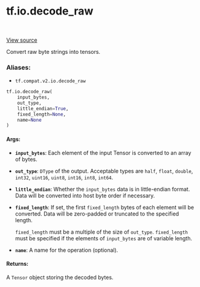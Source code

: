 <div itemscope itemtype="http://developers.google.com/ReferenceObject">
<meta itemprop="name" content="tf.io.decode_raw" />
<meta itemprop="path" content="Stable" />
</div>

# tf.io.decode_raw

<!-- Insert buttons -->

<table class="tfo-notebook-buttons tfo-api" align="left">
</table>

<a target="_blank" href="/code/stable/tensorflow/python/ops/parsing_ops.py">View source</a>



<!-- Start diff -->
Convert raw byte strings into tensors.

### Aliases:

* `tf.compat.v2.io.decode_raw`


``` python
tf.io.decode_raw(
    input_bytes,
    out_type,
    little_endian=True,
    fixed_length=None,
    name=None
)
```



<!-- Placeholder for "Used in" -->


#### Args:


* <b>`input_bytes`</b>:   Each element of the input Tensor is converted to an array of bytes.
* <b>`out_type`</b>:   `DType` of the output. Acceptable types are `half`, `float`, `double`,
  `int32`, `uint16`, `uint8`, `int16`, `int8`, `int64`.
* <b>`little_endian`</b>:   Whether the `input_bytes` data is in little-endian format. Data will be
  converted into host byte order if necessary.
* <b>`fixed_length`</b>:   If set, the first `fixed_length` bytes of each element will be converted.
  Data will be zero-padded or truncated to the specified length.

  `fixed_length` must be a multiple of the size of `out_type`.
  `fixed_length` must be specified if the elements of `input_bytes` are of
  variable length.
* <b>`name`</b>: A name for the operation (optional).


#### Returns:

A `Tensor` object storing the decoded bytes.
